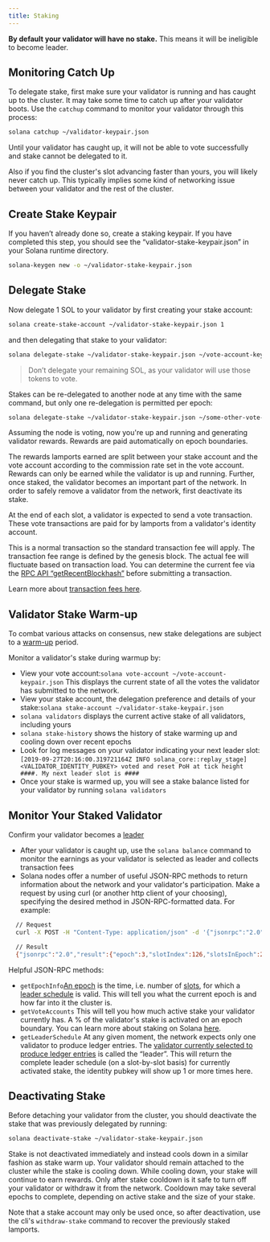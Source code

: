 ```yaml
---
title: Staking
---
```


**By default your validator will have no stake.** This means it will be ineligible to become leader.

## Monitoring Catch Up

To delegate stake, first make sure your validator is running and has caught up to the cluster. It may take some time to catch up after your validator boots. Use the `catchup` command to monitor your validator through this process:

```bash
solana catchup ~/validator-keypair.json
```

Until your validator has caught up, it will not be able to vote successfully and stake cannot be delegated to it.

Also if you find the cluster's slot advancing faster than yours, you will likely never catch up. This typically implies some kind of networking issue between your validator and the rest of the cluster.

## Create Stake Keypair

If you haven’t already done so, create a staking keypair. If you have completed this step, you should see the “validator-stake-keypair.json” in your Solana runtime directory.

```bash
solana-keygen new -o ~/validator-stake-keypair.json
```

## Delegate Stake

Now delegate 1 SOL to your validator by first creating your stake account:

```bash
solana create-stake-account ~/validator-stake-keypair.json 1
```

and then delegating that stake to your validator:

```bash
solana delegate-stake ~/validator-stake-keypair.json ~/vote-account-keypair.json
```

> Don’t delegate your remaining SOL, as your validator will use those tokens to vote.

Stakes can be re-delegated to another node at any time with the same command, but only one re-delegation is permitted per epoch:

```bash
solana delegate-stake ~/validator-stake-keypair.json ~/some-other-vote-account-keypair.json
```

Assuming the node is voting, now you're up and running and generating validator rewards. Rewards are paid automatically on epoch boundaries.

The rewards lamports earned are split between your stake account and the vote account according to the commission rate set in the vote account. Rewards can only be earned while the validator is up and running. Further, once staked, the validator becomes an important part of the network. In order to safely remove a validator from the network, first deactivate its stake.

At the end of each slot, a validator is expected to send a vote transaction. These vote transactions are paid for by lamports from a validator's identity account.

This is a normal transaction so the standard transaction fee will apply. The transaction fee range is defined by the genesis block. The actual fee will fluctuate based on transaction load. You can determine the current fee via the [RPC API “getRecentBlockhash”](developing/clients/jsonrpc-api.md#getrecentblockhash) before submitting a transaction.

Learn more about [transaction fees here](../implemented-proposals/transaction-fees.md).

## Validator Stake Warm-up

To combat various attacks on consensus, new stake delegations are subject to a [warm-up](/staking/stake-accounts#delegation-warmup-and-cooldown) period.

Monitor a validator's stake during warmup by:

- View your vote account:`solana vote-account ~/vote-account-keypair.json` This displays the current state of all the votes the validator has submitted to the network.
- View your stake account, the delegation preference and details of your stake:`solana stake-account ~/validator-stake-keypair.json`
- `solana validators` displays the current active stake of all validators, including yours
- `solana stake-history` shows the history of stake warming up and cooling down over recent epochs
- Look for log messages on your validator indicating your next leader slot: `[2019-09-27T20:16:00.319721164Z INFO solana_core::replay_stage] <VALIDATOR_IDENTITY_PUBKEY> voted and reset PoH at tick height ####. My next leader slot is ####`
- Once your stake is warmed up, you will see a stake balance listed for your validator by running `solana validators`

## Monitor Your Staked Validator

Confirm your validator becomes a [leader](../terminology.md#leader)

- After your validator is caught up, use the `solana balance` command to monitor the earnings as your validator is selected as leader and collects transaction fees
- Solana nodes offer a number of useful JSON-RPC methods to return information about the network and your validator's participation. Make a request by using curl \(or another http client of your choosing\), specifying the desired method in JSON-RPC-formatted data. For example:

```bash
  // Request
  curl -X POST -H "Content-Type: application/json" -d '{"jsonrpc":"2.0","id":1, "method":"getEpochInfo"}' http://localhost:8899

  // Result
  {"jsonrpc":"2.0","result":{"epoch":3,"slotIndex":126,"slotsInEpoch":256},"id":1}
```

Helpful JSON-RPC methods:

- `getEpochInfo`[An epoch](../terminology.md#epoch) is the time, i.e. number of [slots](../terminology.md#slot), for which a [leader schedule](../terminology.md#leader-schedule) is valid. This will tell you what the current epoch is and how far into it the cluster is.
- `getVoteAccounts` This will tell you how much active stake your validator currently has. A % of the validator's stake is activated on an epoch boundary. You can learn more about staking on Solana [here](../cluster/stake-delegation-and-rewards.md).
- `getLeaderSchedule` At any given moment, the network expects only one validator to produce ledger entries. The [validator currently selected to produce ledger entries](../cluster/leader-rotation.md#leader-rotation) is called the “leader”. This will return the complete leader schedule \(on a slot-by-slot basis\) for currently activated stake, the identity pubkey will show up 1 or more times here.

## Deactivating Stake

Before detaching your validator from the cluster, you should deactivate the stake that was previously delegated by running:

```bash
solana deactivate-stake ~/validator-stake-keypair.json
```

Stake is not deactivated immediately and instead cools down in a similar fashion as stake warm up. Your validator should remain attached to the cluster while the stake is cooling down. While cooling down, your stake will continue to earn rewards. Only after stake cooldown is it safe to turn off your validator or withdraw it from the network. Cooldown may take several epochs to complete, depending on active stake and the size of your stake.

Note that a stake account may only be used once, so after deactivation, use the cli's `withdraw-stake` command to recover the previously staked lamports.

